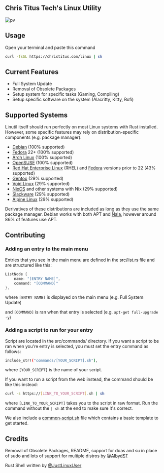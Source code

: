 ## Chris Titus Tech's Linux Utility

![pv](https://i.imgur.com/quoAwXf.png)

## Usage

Open your terminal and paste this command
```bash
curl -fsSL https://christitus.com/linux | sh
```

## Current Features

- Full System Update
- Removal of Obsolete Packages
- Setup system for specific tasks (Gaming, Compiling)
- Setup specific software on the system (Alacritty, Kitty, Rofi)

## Supported Systems

Linutil itself should run perfectly on most Linux systems with Rust installed. However, some specific features may rely on distribution-specific components (e.g. package manager).

- [Debian](https://debian.org/) (100% supported)
- [Fedora](https://fedoraproject.org/) 22+ (100% supported)
- [Arch Linux](https://archlinux.org/) (100% supported)
- [OpenSUSE](https://opensuse.org/) (100% supported)
- [Red Hat Enterprise Linux](https://redhat.com/) (RHEL) and [Fedora](https://fedoraproject.org/) versions prior to 22 (43% supported)
- [Gentoo](https://gentoo.org/) (29% supported)
- [Void Linux](https://voidlinux.or/) (29% supported)
- [NixOS](https://nixos.org/) and other systems with Nix (29% supported)
- [Slackware](http://www.slackware.com/) (29% supported)
- [Alpine Linux](https://alpinelinux.org/) (29% supported)

Derivatives of these distributions are included as long as they use the same package manager. Debian works with both APT and [Nala](https://github.com/volitank/nala), however around 86% of features use APT.

## Contributing

### Adding an entry to the main menu

Entries that you see in the main menu are defined in the src/list.rs file and are structured like this:

``` rust
ListNode {
    name: "[ENTRY NAME]",
    command: "[COMMAND]"
},
```

where `[ENTRY NAME]` is displayed on the main menu (e.g. Full System Update)

and `[COMMAND]` is ran when that entry is selected (e.g. `apt-get full-upgrade -y`)

### Adding a script to run for your entry

Script are located in the src/commands/ directory. If you want a script to be ran when you're entry is selected, you must set the entry command as follows:

``` bash
include_str!("commands/[YOUR_SCRIPT].sh"),
```

where `[YOUR_SCRIPT]` is the name of your script.

If you want to run a script from the web instead, the command should be like this instead:

``` bash
curl -s https://[LINK_TO_YOUR_SCRIPT].sh | sh
```

where `[LINK_TO_YOUR_SCRIPT]` takes you to the script in raw format. Run the command without the `| sh` at the end to make sure it's correct.

We also include a [common-script.sh](https://github.com/ChrisTitusTech/linutil/blob/main/src/commands/common-script.sh) file which contains a basic template to get started.

## Credits

Removal of Obsolete Packages, README, support for doas and su in place of sudo and lots of support for multiple distros by [@AlbydST](https://github.com/AlbydST)

Rust Shell written by [@JustLinuxUser](https://github.com/JustLinuxUser)
